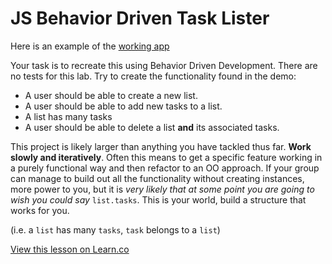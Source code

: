 # JS Behavior Driven Task Lister

Here is an example of the [working app](https://learn-co-curriculum.github.io/js-task-lister-project/)

Your task is to recreate this using Behavior Driven Development. There are no tests for
this lab. Try to create the functionality found in the demo:

* A user should be able to create a new list.
* A user should be able to add new tasks to a list.
* A list has many tasks
* A user should be able to delete a list **and** its associated tasks.

This project is likely larger than anything you have tackled thus far. **Work slowly and
iteratively**. Often this means to get a specific feature working in a purely functional
way and then refactor to an OO approach. If your group can manage to build out all the
functionality without creating instances, more power to you, but it is _very likely that
at some point you are going to wish you could say_ `list.tasks`. This is your world, build a structure that works for you.

(i.e. a `list` has many `tasks`, `task` belongs to a `list`)

<a href='https://learn.co/lessons/fe-js-oo-task-list' data-visibility='hidden'>View this lesson on Learn.co</a>
